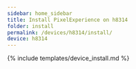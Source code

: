 ```yaml
---
sidebar: home_sidebar
title: Install PixelExperience on h8314
folder: install
permalink: /devices/h8314/install/
device: h8314
---
```

{% include templates/device_install.md %}
